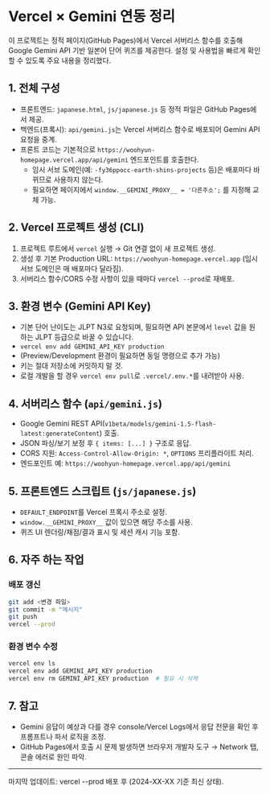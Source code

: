 # Vercel × Gemini 연동 정리

이 프로젝트는 정적 페이지(GitHub Pages)에서 Vercel 서버리스 함수를 호출해 Google Gemini API 기반 일본어 단어 퀴즈를 제공한다. 설정 및 사용법을 빠르게 확인할 수 있도록 주요 내용을 정리했다.

## 1. 전체 구성
- 프론트엔드: `japanese.html`, `js/japanese.js` 등 정적 파일은 GitHub Pages에서 제공.
- 백엔드(프록시): `api/gemini.js`는 Vercel 서버리스 함수로 배포되어 Gemini API 요청을 중계.
- 프론트 코드는 기본적으로 `https://woohyun-homepage.vercel.app/api/gemini` 엔드포인트를 호출한다.
  - 임시 서브 도메인(예: `-fy36ppocc-earth-shins-projects` 등)은 배포마다 바뀌므로 사용하지 않는다.
  - 필요하면 페이지에서 `window.__GEMINI_PROXY__ = '다른주소';` 를 지정해 교체 가능.

## 2. Vercel 프로젝트 생성 (CLI)
1. 프로젝트 루트에서 `vercel` 실행 → Git 연결 없이 새 프로젝트 생성.
2. 생성 후 기본 Production URL: `https://woohyun-homepage.vercel.app` (임시 서브 도메인은 매 배포마다 달라짐).
3. 서버리스 함수/CORS 수정 사항이 있을 때마다 `vercel --prod`로 재배포.

## 3. 환경 변수 (Gemini API Key)
- 기본 단어 난이도는 JLPT N3로 요청되며, 필요하면 API 본문에서 `level` 값을 원하는 JLPT 등급으로 바꿀 수 있습니다.
- `vercel env add GEMINI_API_KEY production`
- (Preview/Development 환경이 필요하면 동일 명령으로 추가 가능)
- 키는 절대 저장소에 커밋하지 말 것.
- 로컬 개발을 할 경우 `vercel env pull`로 `.vercel/.env.*`를 내려받아 사용.

## 4. 서버리스 함수 (`api/gemini.js`)
- Google Gemini REST API(`v1beta/models/gemini-1.5-flash-latest:generateContent`) 호출.
- JSON 파싱/보기 보정 후 `{ items: [...] }` 구조로 응답.
- CORS 지원: `Access-Control-Allow-Origin: *`, `OPTIONS` 프리플라이트 처리.
- 엔드포인트 예: `https://woohyun-homepage.vercel.app/api/gemini`

## 5. 프론트엔드 스크립트 (`js/japanese.js`)
- `DEFAULT_ENDPOINT`를 Vercel 프록시 주소로 설정.
- `window.__GEMINI_PROXY__` 값이 있으면 해당 주소를 사용.
- 퀴즈 UI 렌더링/채점/결과 표시 및 세션 캐시 기능 포함.

## 6. 자주 하는 작업
### 배포 갱신
```bash
git add <변경 파일>
git commit -m "메시지"
git push
vercel --prod
```

### 환경 변수 수정
```bash
vercel env ls
vercel env add GEMINI_API_KEY production
vercel env rm GEMINI_API_KEY production  # 필요 시 삭제
```

## 7. 참고
- Gemini 응답이 예상과 다를 경우 console/Vercel Logs에서 응답 전문을 확인 후 프롬프트나 파서 로직을 조정.
- GitHub Pages에서 호출 시 문제 발생하면 브라우저 개발자 도구 → Network 탭, 콘솔 에러로 원인 파악.

---
마지막 업데이트: vercel --prod 배포 후 (2024-XX-XX 기준 최신 상태).
